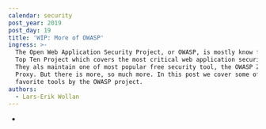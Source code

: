 ```yaml
---
calendar: security
post_year: 2019
post_day: 19
title: 'WIP: More of OWASP'
ingress: >-
  The Open Web Application Security Project, or OWASP, is mostly know for it's
  Top Ten Project which covers the most critical web application security risks.
  They als maintain one of most popular free security tool, the OWASP Zed Attack
  Proxy. But there is more, so much more. In this post we cover some of our
  favorite tools by the OWASP project.
authors:
  - Lars-Erik Wollan
---
```

-
